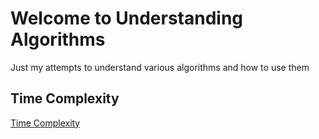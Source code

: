 # Welcome to Understanding Algorithms
Just my attempts to understand various algorithms and how to use them

## Time Complexity

[Time Complexity][tc]

<!-- Links -->
[tc]:https://github/com/iamsammak/UnderstandingAlgorithms/time_complexity
